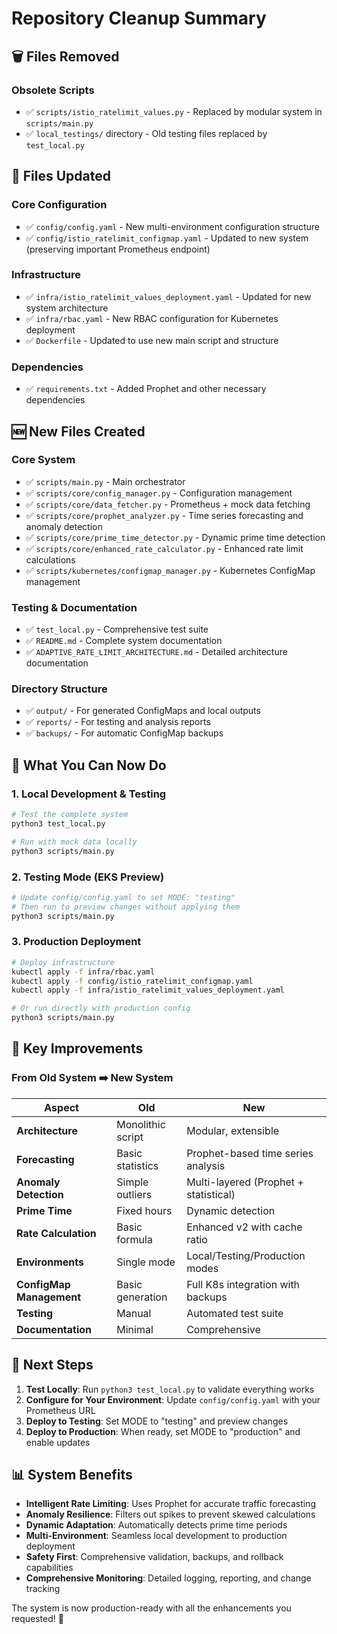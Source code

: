 # Repository Cleanup Summary

## 🗑️ Files Removed

### Obsolete Scripts
- ✅ `scripts/istio_ratelimit_values.py` - Replaced by modular system in `scripts/main.py`
- ✅ `local_testings/` directory - Old testing files replaced by `test_local.py`

## 📝 Files Updated

### Core Configuration
- ✅ `config/config.yaml` - New multi-environment configuration structure
- ✅ `config/istio_ratelimit_configmap.yaml` - Updated to new system (preserving important Prometheus endpoint)

### Infrastructure
- ✅ `infra/istio_ratelimit_values_deployment.yaml` - Updated for new system architecture
- ✅ `infra/rbac.yaml` - New RBAC configuration for Kubernetes deployment
- ✅ `Dockerfile` - Updated to use new main script and structure

### Dependencies
- ✅ `requirements.txt` - Added Prophet and other necessary dependencies

## 🆕 New Files Created

### Core System
- ✅ `scripts/main.py` - Main orchestrator
- ✅ `scripts/core/config_manager.py` - Configuration management
- ✅ `scripts/core/data_fetcher.py` - Prometheus + mock data fetching
- ✅ `scripts/core/prophet_analyzer.py` - Time series forecasting and anomaly detection
- ✅ `scripts/core/prime_time_detector.py` - Dynamic prime time detection
- ✅ `scripts/core/enhanced_rate_calculator.py` - Enhanced rate limit calculations
- ✅ `scripts/kubernetes/configmap_manager.py` - Kubernetes ConfigMap management

### Testing & Documentation
- ✅ `test_local.py` - Comprehensive test suite
- ✅ `README.md` - Complete system documentation
- ✅ `ADAPTIVE_RATE_LIMIT_ARCHITECTURE.md` - Detailed architecture documentation

### Directory Structure
- ✅ `output/` - For generated ConfigMaps and local outputs
- ✅ `reports/` - For testing and analysis reports
- ✅ `backups/` - For automatic ConfigMap backups

## 🎯 What You Can Now Do

### 1. Local Development & Testing
```bash
# Test the complete system
python3 test_local.py

# Run with mock data locally
python3 scripts/main.py
```

### 2. Testing Mode (EKS Preview)
```bash
# Update config/config.yaml to set MODE: "testing"
# Then run to preview changes without applying them
python3 scripts/main.py
```

### 3. Production Deployment
```bash
# Deploy infrastructure
kubectl apply -f infra/rbac.yaml
kubectl apply -f config/istio_ratelimit_configmap.yaml
kubectl apply -f infra/istio_ratelimit_values_deployment.yaml

# Or run directly with production config
python3 scripts/main.py
```

## 🔧 Key Improvements

### From Old System ➡️ New System

| Aspect | Old | New |
|--------|-----|-----|
| **Architecture** | Monolithic script | Modular, extensible |
| **Forecasting** | Basic statistics | Prophet-based time series analysis |
| **Anomaly Detection** | Simple outliers | Multi-layered (Prophet + statistical) |
| **Prime Time** | Fixed hours | Dynamic detection |
| **Rate Calculation** | Basic formula | Enhanced v2 with cache ratio |
| **Environments** | Single mode | Local/Testing/Production modes |
| **ConfigMap Management** | Basic generation | Full K8s integration with backups |
| **Testing** | Manual | Automated test suite |
| **Documentation** | Minimal | Comprehensive |

## 🚀 Next Steps

1. **Test Locally**: Run `python3 test_local.py` to validate everything works
2. **Configure for Your Environment**: Update `config/config.yaml` with your Prometheus URL
3. **Deploy to Testing**: Set MODE to "testing" and preview changes
4. **Deploy to Production**: When ready, set MODE to "production" and enable updates

## 📊 System Benefits

- **Intelligent Rate Limiting**: Uses Prophet for accurate traffic forecasting
- **Anomaly Resilience**: Filters out spikes to prevent skewed calculations
- **Dynamic Adaptation**: Automatically detects prime time periods
- **Multi-Environment**: Seamless local development to production deployment
- **Safety First**: Comprehensive validation, backups, and rollback capabilities
- **Comprehensive Monitoring**: Detailed logging, reporting, and change tracking

The system is now production-ready with all the enhancements you requested! 🎉
